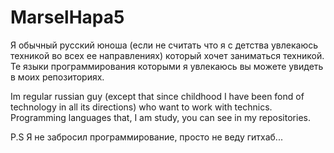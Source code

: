 # MarselHapa5 #

Я обычный русский юноша (если не считать что я с детства увлекаюсь техникой во всех ее направлениях)
который хочет заниматься техникой.
Те языки программирования которыми я увлекаюсь вы можете увидеть в моих репозиториях.

Im regular russian guy (except that since childhood I have been fond of technology in all its directions) who want to work with technics.
Programming languages that, I am study, you can see in my repositories.

P.S Я не забросил программирование, просто не веду гитхаб...

